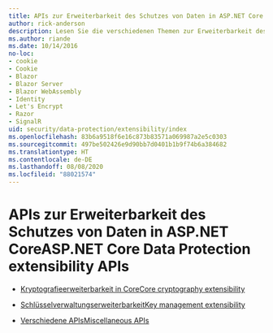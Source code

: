 ```yaml
---
title: APIs zur Erweiterbarkeit des Schutzes von Daten in ASP.NET Core
author: rick-anderson
description: Lesen Sie die verschiedenen Themen zur Erweiterbarkeit des Schutzes von Daten in ASP.NET Core.
ms.author: riande
ms.date: 10/14/2016
no-loc:
- cookie
- Cookie
- Blazor
- Blazor Server
- Blazor WebAssembly
- Identity
- Let's Encrypt
- Razor
- SignalR
uid: security/data-protection/extensibility/index
ms.openlocfilehash: 83b6a9518f6e16c873b83571a069987a2e5c0303
ms.sourcegitcommit: 497be502426e9d90bb7d0401b1b9f74b6a384682
ms.translationtype: HT
ms.contentlocale: de-DE
ms.lasthandoff: 08/08/2020
ms.locfileid: "88021574"
---
```

# <a name="aspnet-core-data-protection-extensibility-apis"></a><span data-ttu-id="775c3-103">APIs zur Erweiterbarkeit des Schutzes von Daten in ASP.NET Core</span><span class="sxs-lookup"><span data-stu-id="775c3-103">ASP.NET Core Data Protection extensibility APIs</span></span>

* [<span data-ttu-id="775c3-104">Kryptografieerweiterbarkeit in Core</span><span class="sxs-lookup"><span data-stu-id="775c3-104">Core cryptography extensibility</span></span>](xref:security/data-protection/extensibility/core-crypto)

* [<span data-ttu-id="775c3-105">Schlüsselverwaltungserweiterbarkeit</span><span class="sxs-lookup"><span data-stu-id="775c3-105">Key management extensibility</span></span>](xref:security/data-protection/extensibility/key-management)

* [<span data-ttu-id="775c3-106">Verschiedene APIs</span><span class="sxs-lookup"><span data-stu-id="775c3-106">Miscellaneous APIs</span></span>](xref:security/data-protection/extensibility/misc-apis)
